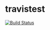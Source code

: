 # travistest

[![Build Status](https://travis-ci.org/fandul/travistest.svg?branch=master)](https://travis-ci.org/fandul/travistest)
